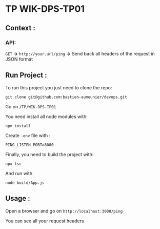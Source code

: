 # TP WIK-DPS-TP01
## Context :

### API:

`GET` **->** `http://your.url/ping`
  **->** Send back all headers of the request in JSON format


## Run Project :
To run this project you just need to clone the repo: 

`git clone git@github.com:bastien-aumeunier/devops.git`

Go on `/TP/WIK-DPS-TP01`

You need install all node modules with:

```
npm install
```

Create `.env` file with :

```
PING_LISTEN_PORT=8080
```

Finally, you need to build the project with:

```
npx tsc
```

And run with

```
node build/App.js
```

## Usage :

Open a browser and go on `http://localhost:3000/ping`

You can see all your request headers


